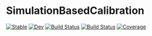 # SimulationBasedCalibration

[![Stable](https://img.shields.io/badge/docs-stable-blue.svg)](https://kiante-fernandez.github.io/SimulationBasedCalibration.jl/stable/)
[![Dev](https://img.shields.io/badge/docs-dev-blue.svg)](https://kiante-fernandez.github.io/SimulationBasedCalibration.jl/dev/)
[![Build Status](https://github.com/kiante-fernandez/SimulationBasedCalibration.jl/actions/workflows/CI.yml/badge.svg?branch=main)](https://github.com/kiante-fernandez/SimulationBasedCalibration.jl/actions/workflows/CI.yml?query=branch%3Amain)
[![Build Status](https://app.travis-ci.com/kiante-fernandez/SimulationBasedCalibration.jl.svg?branch=main)](https://app.travis-ci.com/kiante-fernandez/SimulationBasedCalibration.jl)
[![Coverage](https://codecov.io/gh/kiante-fernandez/SimulationBasedCalibration.jl/branch/main/graph/badge.svg)](https://codecov.io/gh/kiante-fernandez/SimulationBasedCalibration.jl)
